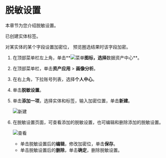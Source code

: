# 脱敏设置

本章节为您介绍脱敏设置。

已创建实体标签。

对某实体的某个字段设置加密位， 预览圈选结果时该字段加密。

1.  在顶部菜单栏左上角，单击**![菜单](https://static-aliyun-doc.oss-accelerate.aliyuncs.com/assets/img/zh-CN/6504337061/p188771.png)**图标，选择**数据资产中心**。

2.  在顶部菜单栏，单击**资产应用** \> **画像分析**。

3.  在右上角，下拉账号列表，选择**个人中心**。

4.  单击**脱敏设置**。

5.  单击**添加一项**，选择实体和标签，输入加密位置，单击**新建**。

    ![新建](https://static-aliyun-doc.oss-accelerate.aliyuncs.com/assets/img/zh-CN/4351579161/p269136.png)

6.  在脱敏设置页面，可查看添加的脱敏设置，也可编辑和删除添加的脱敏设置。

    ![查看](https://static-aliyun-doc.oss-accelerate.aliyuncs.com/assets/img/zh-CN/4351579161/p269140.png)

    -   单击脱敏设置后的**编辑**，修改加密位，单击**保存**。
    -   单击脱敏设置后的**删除**，单击**确定**，删除脱敏设置。


